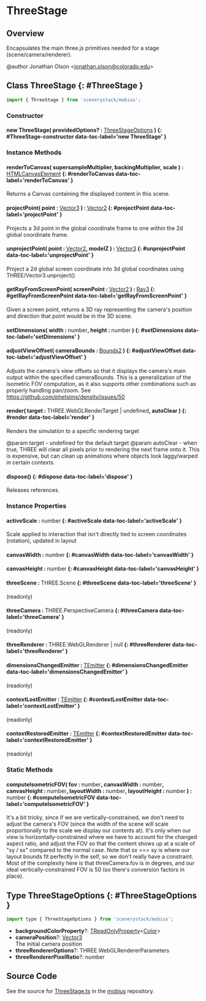 # ThreeStage

## Overview

Encapsulates the main three.js primitives needed for a stage (scene/camera/renderer).

@author Jonathan Olson &lt;jonathan.olson@colorado.edu&gt;

## Class ThreeStage {: #ThreeStage }


```js
import { ThreeStage } from 'scenerystack/mobius';
```
### Constructor

#### new ThreeStage( providedOptions? : <span style="font-weight: 400;">[ThreeStageOptions](../mobius/ThreeStage.md#ThreeStageOptions)</span> ) {: #ThreeStage-constructor data-toc-label='new ThreeStage' }

### Instance Methods

#### renderToCanvas( supersampleMultiplier, backingMultiplier, scale ) : <span style="font-weight: 400;">[HTMLCanvasElement](https://developer.mozilla.org/en-US/docs/Web/API/HTMLCanvasElement)</span> {: #renderToCanvas data-toc-label='renderToCanvas' }

Returns a Canvas containing the displayed content in this scene.

#### projectPoint( point : <span style="font-weight: 400;">[Vector3](../dot/Vector3.md)</span> ) : <span style="font-weight: 400;">[Vector2](../dot/Vector2.md)</span> {: #projectPoint data-toc-label='projectPoint' }

Projects a 3d point in the global coordinate frame to one within the 2d global coordinate frame.

#### unprojectPoint( point : <span style="font-weight: 400;">[Vector2](../dot/Vector2.md)</span>, modelZ ) : <span style="font-weight: 400;">[Vector3](../dot/Vector3.md)</span> {: #unprojectPoint data-toc-label='unprojectPoint' }

Project a 2d global screen coordinate into 3d global coordinates using THREE/Vector3.unproject()


#### getRayFromScreenPoint( screenPoint : <span style="font-weight: 400;">[Vector2](../dot/Vector2.md)</span> ) : <span style="font-weight: 400;">[Ray3](../dot/Ray3.md)</span> {: #getRayFromScreenPoint data-toc-label='getRayFromScreenPoint' }

Given a screen point, returns a 3D ray representing the camera's position and direction that point would be in the
3D scene.

#### setDimensions( width : <span style="font-weight: 400;"><span style="color: hsla(calc(var(--md-hue) + 180deg),80%,40%,1);">number</span></span>, height : <span style="font-weight: 400;"><span style="color: hsla(calc(var(--md-hue) + 180deg),80%,40%,1);">number</span></span> ) {: #setDimensions data-toc-label='setDimensions' }

#### adjustViewOffset( cameraBounds : <span style="font-weight: 400;">[Bounds2](../dot/Bounds2.md)</span> ) {: #adjustViewOffset data-toc-label='adjustViewOffset' }

Adjusts the camera's view offsets so that it displays the camera's main output within the specified cameraBounds.
This is a generalization of the isometric FOV computation, as it also supports other combinations such as properly
handling pan/zoom. See https://github.com/phetsims/density/issues/50

#### render( target : <span style="font-weight: 400;">THREE.WebGLRenderTarget | <span style="color: hsla(calc(var(--md-hue) + 180deg),80%,40%,1);">undefined</span></span>, autoClear ) {: #render data-toc-label='render' }

Renders the simulation to a specific rendering target

@param target - undefined for the default target
@param autoClear - when true, THREE will clear all pixels prior to rendering the next frame onto it. This is
                   expensive, but can clean up animations where objects look laggy/warped in certain contexts.

#### dispose() {: #dispose data-toc-label='dispose' }

Releases references.

### Instance Properties

#### activeScale : <span style="font-weight: 400;"><span style="color: hsla(calc(var(--md-hue) + 180deg),80%,40%,1);">number</span></span> {: #activeScale data-toc-label='activeScale' }

Scale applied to interaction that isn't directly tied to screen coordinates (rotation), updated in layout

#### canvasWidth : <span style="font-weight: 400;"><span style="color: hsla(calc(var(--md-hue) + 180deg),80%,40%,1);">number</span></span> {: #canvasWidth data-toc-label='canvasWidth' }

#### canvasHeight : <span style="font-weight: 400;"><span style="color: hsla(calc(var(--md-hue) + 180deg),80%,40%,1);">number</span></span> {: #canvasHeight data-toc-label='canvasHeight' }

#### threeScene : <span style="font-weight: 400;">THREE.Scene</span> {: #threeScene data-toc-label='threeScene' }

(readonly)

#### threeCamera : <span style="font-weight: 400;">THREE.PerspectiveCamera</span> {: #threeCamera data-toc-label='threeCamera' }

(readonly)

#### threeRenderer : <span style="font-weight: 400;">THREE.WebGLRenderer | <span style="color: hsla(calc(var(--md-hue) + 180deg),80%,40%,1);">null</span></span> {: #threeRenderer data-toc-label='threeRenderer' }

#### dimensionsChangedEmitter : <span style="font-weight: 400;">[TEmitter](../axon/TEmitter.md)</span> {: #dimensionsChangedEmitter data-toc-label='dimensionsChangedEmitter' }

(readonly)

#### contextLostEmitter : <span style="font-weight: 400;">[TEmitter](../axon/TEmitter.md)</span> {: #contextLostEmitter data-toc-label='contextLostEmitter' }

(readonly)

#### contextRestoredEmitter : <span style="font-weight: 400;">[TEmitter](../axon/TEmitter.md)</span> {: #contextRestoredEmitter data-toc-label='contextRestoredEmitter' }

(readonly)

### Static Methods

#### computeIsometricFOV( fov : <span style="font-weight: 400;"><span style="color: hsla(calc(var(--md-hue) + 180deg),80%,40%,1);">number</span></span>, canvasWidth : <span style="font-weight: 400;"><span style="color: hsla(calc(var(--md-hue) + 180deg),80%,40%,1);">number</span></span>, canvasHeight : <span style="font-weight: 400;"><span style="color: hsla(calc(var(--md-hue) + 180deg),80%,40%,1);">number</span></span>, layoutWidth : <span style="font-weight: 400;"><span style="color: hsla(calc(var(--md-hue) + 180deg),80%,40%,1);">number</span></span>, layoutHeight : <span style="font-weight: 400;"><span style="color: hsla(calc(var(--md-hue) + 180deg),80%,40%,1);">number</span></span> ) : <span style="font-weight: 400;"><span style="color: hsla(calc(var(--md-hue) + 180deg),80%,40%,1);">number</span></span> {: #computeIsometricFOV data-toc-label='computeIsometricFOV' }

It's a bit tricky, since if we are vertically-constrained, we don't need to adjust the camera's FOV (since the
width of the scene will scale proportionally to the scale we display our contents at). It's only when our view
is horizontally-constrained where we have to account for the changed aspect ratio, and adjust the FOV so that
the content shows up at a scale of "sy / sx" compared to the normal case. Note that sx === sy is where our
layout bounds fit perfectly in the self, so we don't really have a constraint.
Most of the complexity here is that threeCamera.fov is in degrees, and our ideal vertically-constrained FOV is
50 (so there's conversion factors in place).



## Type ThreeStageOptions {: #ThreeStageOptions }


```js
import type { ThreeStageOptions } from 'scenerystack/mobius';
```


- **backgroundColorProperty**?: [TReadOnlyProperty](../axon/TReadOnlyProperty.md)&lt;[Color](../scenery/Color.md)&gt;
- **cameraPosition**?: [Vector3](../dot/Vector3.md)
<br>  The initial camera position
- **threeRendererOptions**?: THREE.WebGLRendererParameters
- **threeRendererPixelRatio**?: <span style="color: hsla(calc(var(--md-hue) + 180deg),80%,40%,1);">number</span>




## Source Code

See the source for [ThreeStage.ts](https://github.com/phetsims/mobius/blob/main/js/ThreeStage.ts) in the [mobius](https://github.com/phetsims/mobius) repository.
